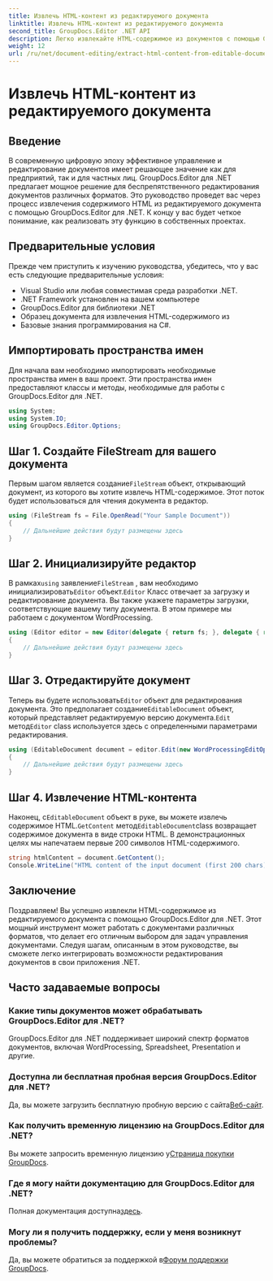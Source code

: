 ```yaml
---
title: Извлечь HTML-контент из редактируемого документа
linktitle: Извлечь HTML-контент из редактируемого документа
second_title: GroupDocs.Editor .NET API
description: Легко извлекайте HTML-содержимое из документов с помощью GroupDocs.Editor для .NET. Следуйте нашему подробному руководству для плавной интеграции и управления документами.
weight: 12
url: /ru/net/document-editing/extract-html-content-from-editable-document/
---
```


# Извлечь HTML-контент из редактируемого документа

## Введение
В современную цифровую эпоху эффективное управление и редактирование документов имеет решающее значение как для предприятий, так и для частных лиц. GroupDocs.Editor для .NET предлагает мощное решение для беспрепятственного редактирования документов различных форматов. Это руководство проведет вас через процесс извлечения содержимого HTML из редактируемого документа с помощью GroupDocs.Editor для .NET. К концу у вас будет четкое понимание, как реализовать эту функцию в собственных проектах.
## Предварительные условия
Прежде чем приступить к изучению руководства, убедитесь, что у вас есть следующие предварительные условия:
- Visual Studio или любая совместимая среда разработки .NET.
- .NET Framework установлен на вашем компьютере
- GroupDocs.Editor для библиотеки .NET
- Образец документа для извлечения HTML-содержимого из
- Базовые знания программирования на C#.
## Импортировать пространства имен
Для начала вам необходимо импортировать необходимые пространства имен в ваш проект. Эти пространства имен предоставляют классы и методы, необходимые для работы с GroupDocs.Editor для .NET.
```csharp
using System;
using System.IO;
using GroupDocs.Editor.Options;
```
## Шаг 1. Создайте FileStream для вашего документа
Первым шагом является создание`FileStream` объект, открывающий документ, из которого вы хотите извлечь HTML-содержимое. Этот поток будет использоваться для чтения документа в редактор.
```csharp
using (FileStream fs = File.OpenRead("Your Sample Document"))
{
    // Дальнейшие действия будут размещены здесь
}
```
## Шаг 2. Инициализируйте редактор
 В рамках`using` заявление`FileStream` , вам необходимо инициализировать`Editor` объект.`Editor` Класс отвечает за загрузку и редактирование документа. Вы также укажете параметры загрузки, соответствующие вашему типу документа. В этом примере мы работаем с документом WordProcessing.
```csharp
using (Editor editor = new Editor(delegate { return fs; }, delegate { return new WordProcessingLoadOptions(); }))
{
    // Дальнейшие действия будут размещены здесь
}
```
## Шаг 3. Отредактируйте документ
 Теперь вы будете использовать`Editor` объект для редактирования документа. Это предполагает создание`EditableDocument` объект, который представляет редактируемую версию документа.`Edit` метод`Editor` class используется здесь с определенными параметрами редактирования.
```csharp
using (EditableDocument document = editor.Edit(new WordProcessingEditOptions()))
{
    // Дальнейшие действия будут размещены здесь
}
```
## Шаг 4. Извлечение HTML-контента
 Наконец, с`EditableDocument` объект в руке, вы можете извлечь содержимое HTML.`GetContent` метод`EditableDocument`class возвращает содержимое документа в виде строки HTML. В демонстрационных целях мы напечатаем первые 200 символов HTML-содержимого.
```csharp
string htmlContent = document.GetContent();
Console.WriteLine("HTML content of the input document (first 200 chars): {0}", htmlContent.Substring(0, 200));
```

## Заключение
Поздравляем! Вы успешно извлекли HTML-содержимое из редактируемого документа с помощью GroupDocs.Editor для .NET. Этот мощный инструмент может работать с документами различных форматов, что делает его отличным выбором для задач управления документами. Следуя шагам, описанным в этом руководстве, вы сможете легко интегрировать возможности редактирования документов в свои приложения .NET.
## Часто задаваемые вопросы
### Какие типы документов может обрабатывать GroupDocs.Editor для .NET?
GroupDocs.Editor для .NET поддерживает широкий спектр форматов документов, включая WordProcessing, Spreadsheet, Presentation и другие.
### Доступна ли бесплатная пробная версия GroupDocs.Editor для .NET?
 Да, вы можете загрузить бесплатную пробную версию с сайта[Веб-сайт](https://releases.groupdocs.com/).
### Как получить временную лицензию на GroupDocs.Editor для .NET?
 Вы можете запросить временную лицензию у[Страница покупки GroupDocs](https://purchase.groupdocs.com/temporary-license/).
### Где я могу найти документацию для GroupDocs.Editor для .NET?
 Полная документация доступна[здесь](https://tutorials.groupdocs.com/editor/net/).
### Могу ли я получить поддержку, если у меня возникнут проблемы?
 Да, вы можете обратиться за поддержкой в[Форум поддержки GroupDocs](https://forum.groupdocs.com/c/editor/20).